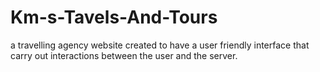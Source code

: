 # Km-s-Tavels-And-Tours
a travelling agency website created to have a user friendly interface that carry out interactions between the user and the server. 
